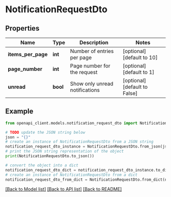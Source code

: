 # NotificationRequestDto


## Properties

Name | Type | Description | Notes
------------ | ------------- | ------------- | -------------
**items_per_page** | **int** | Number of entries per page | [optional] [default to 10]
**page_number** | **int** | Page number for the request | [optional] [default to 1]
**unread** | **bool** | Show only unread notifications | [optional] [default to False]

## Example

```python
from openapi_client.models.notification_request_dto import NotificationRequestDto

# TODO update the JSON string below
json = "{}"
# create an instance of NotificationRequestDto from a JSON string
notification_request_dto_instance = NotificationRequestDto.from_json(json)
# print the JSON string representation of the object
print(NotificationRequestDto.to_json())

# convert the object into a dict
notification_request_dto_dict = notification_request_dto_instance.to_dict()
# create an instance of NotificationRequestDto from a dict
notification_request_dto_from_dict = NotificationRequestDto.from_dict(notification_request_dto_dict)
```
[[Back to Model list]](../README.md#documentation-for-models) [[Back to API list]](../README.md#documentation-for-api-endpoints) [[Back to README]](../README.md)


